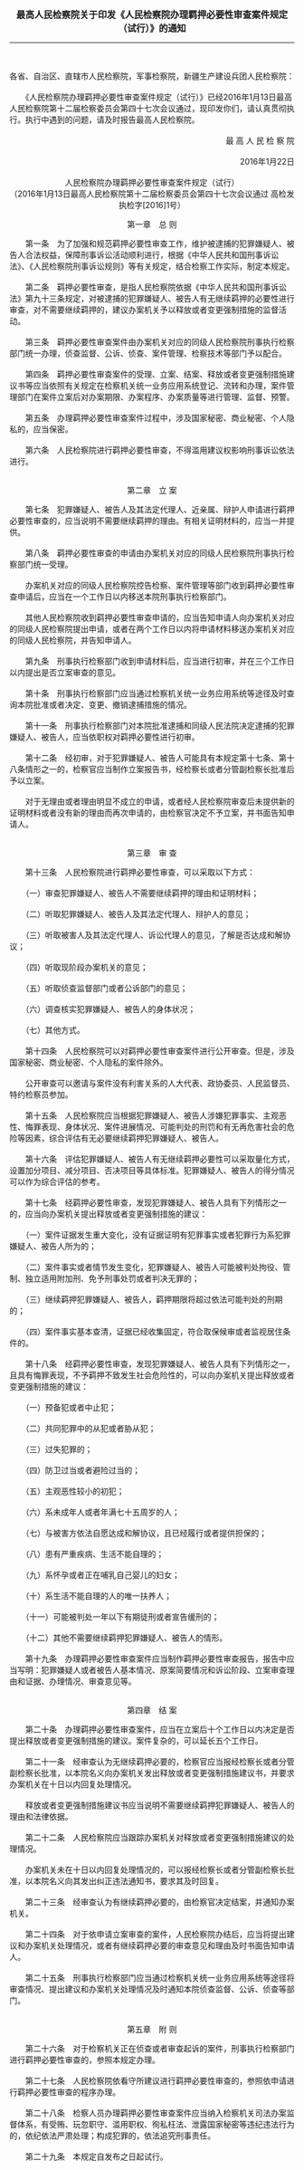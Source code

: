 <div id="div_content"><font color="#760026"></font> <p align="center"><b><font style="font-size:16px;" class="MTitle">最高人民检察院关于印发《人民检察院办理羁押必要性审查案件规定（试行）》的通知</font></b></p><hr color="red"><br>
<br>
各省、自治区、直辖市人民检察院，军事检察院，新疆生产建设兵团人民检察院：<br>
<br>
　　《人民检察院办理羁押必要性审查案件规定（试行）》已经2016年1月13日最高人民检察院第十二届检察委员会第四十七次会议通过，现印发你们，请认真贯彻执行。执行中遇到的问题，请及时报告最高人民检察院。<br>
<br>
<div align="right">最 高 人 民 检 察 院<br>
<br>
2016年1月22日<br>
</div><br>
<div align="center">人民检察院办理羁押必要性审查案件规定（试行）<br>
（2016年1月13日最高人民检察院第十二届检察委员会第四十七次会议通过 高检发执检字[2016]1号）<br>
</div><p class="zhang" align="center">第一章　总 则</p>
<font class="TiaoNoA">　　第一条</font>　为了加强和规范羁押必要性审查工作，维护被逮捕的犯罪嫌疑人、被告人合法权益，保障刑事诉讼活动顺利进行，根据《中华人民共和国刑事诉讼法》、《人民检察院刑事诉讼规则》等有关规定，结合检察工作实际，制定本规定。<br>
<br><font class="TiaoNoA">　　第二条</font>　羁押必要性审查，是指人民检察院依据《中华人民共和国刑事诉讼法》第九十三条规定，对被逮捕的犯罪嫌疑人、被告人有无继续羁押的必要性进行审查，对不需要继续羁押的，建议办案机关予以释放或者变更强制措施的监督活动。<br>
<br><font class="TiaoNoA">　　第三条</font>　羁押必要性审查案件由办案机关对应的同级人民检察院刑事执行检察部门统一办理，侦查监督、公诉、侦查、案件管理、检察技术等部门予以配合。<br>
<br><font class="TiaoNoA">　　第四条</font>　羁押必要性审查案件的受理、立案、结案、释放或者变更强制措施建议书等应当依照有关规定在检察机关统一业务应用系统登记、流转和办理，案件管理部门在案件立案后对办案期限、办案程序、办案质量等进行管理、监督、预警。<br>
<br><font class="TiaoNoA">　　第五条</font>　办理羁押必要性审查案件过程中，涉及国家秘密、商业秘密、个人隐私的，应当保密。<br>
<br><font class="TiaoNoA">　　第六条</font>　人民检察院进行羁押必要性审查，不得滥用建议权影响刑事诉讼依法进行。<br>
<br><p class="zhang" align="center">第二章　立 案</p>
<font class="TiaoNoA">　　第七条</font>　犯罪嫌疑人、被告人及其法定代理人、近亲属、辩护人申请进行羁押必要性审查的，应当说明不需要继续羁押的理由。有相关证明材料的，应当一并提供。<br>
<br><font class="TiaoNoA">　　第八条</font>　羁押必要性审查的申请由办案机关对应的同级人民检察院刑事执行检察部门统一受理。<br>
<br>
　　办案机关对应的同级人民检察院控告检察、案件管理等部门收到羁押必要性审查申请后，应当在一个工作日以内移送本院刑事执行检察部门。<br>
<br>
　　其他人民检察院收到羁押必要性审查申请的，应当告知申请人向办案机关对应的同级人民检察院提出申请，或者在两个工作日以内将申请材料移送办案机关对应的同级人民检察院，并告知申请人。<br>
<br><font class="TiaoNoA">　　第九条</font>　刑事执行检察部门收到申请材料后，应当进行初审，并在三个工作日以内提出是否立案审查的意见。<br>
<br><font class="TiaoNoA">　　第十条</font>　刑事执行检察部门应当通过检察机关统一业务应用系统等途径及时查询本院批准或者决定、变更、撤销逮捕措施的情况。<br>
<br><font class="TiaoNoA">　　第十一条</font>　刑事执行检察部门对本院批准逮捕和同级人民法院决定逮捕的犯罪嫌疑人、被告人，应当依职权对羁押必要性进行初审。<br>
<br><font class="TiaoNoA">　　第十二条</font>　经初审，对于犯罪嫌疑人、被告人可能具有本规定第十七条、第十八条情形之一的，检察官应当制作立案报告书，经检察长或者分管副检察长批准后予以立案。<br>
<br>
　　对于无理由或者理由明显不成立的申请，或者经人民检察院审查后未提供新的证明材料或者没有新的理由而再次申请的，由检察官决定不予立案，并书面告知申请人。<br>
<br><p class="zhang" align="center">第三章　审 查</p>
<font class="TiaoNoA">　　第十三条</font>　人民检察院进行羁押必要性审查，可以采取以下方式：<br>
<br>
　　（一）审查犯罪嫌疑人、被告人不需要继续羁押的理由和证明材料；<br>
<br>
　　（二）听取犯罪嫌疑人、被告人及其法定代理人、辩护人的意见；<br>
<br>
　　（三）听取被害人及其法定代理人、诉讼代理人的意见，了解是否达成和解协议；<br>
<br>
　　（四）听取现阶段办案机关的意见；<br>
<br>
　　（五）听取侦查监督部门或者公诉部门的意见；<br>
<br>
　　（六）调查核实犯罪嫌疑人、被告人的身体状况；<br>
<br>
　　（七）其他方式。<br>
<br><font class="TiaoNoA">　　第十四条</font>　人民检察院可以对羁押必要性审查案件进行公开审查。但是，涉及国家秘密、商业秘密、个人隐私的案件除外。<br>
<br>
　　公开审查可以邀请与案件没有利害关系的人大代表、政协委员、人民监督员、特约检察员参加。<br>
<br><font class="TiaoNoA">　　第十五条</font>　人民检察院应当根据犯罪嫌疑人、被告人涉嫌犯罪事实、主观恶性、悔罪表现、身体状况、案件进展情况、可能判处的刑罚和有无再危害社会的危险等因素，综合评估有无必要继续羁押犯罪嫌疑人、被告人。<br>
<br><font class="TiaoNoA">　　第十六条</font>　评估犯罪嫌疑人、被告人有无继续羁押必要性可以采取量化方式，设置加分项目、减分项目、否决项目等具体标准。犯罪嫌疑人、被告人的得分情况可以作为综合评估的参考。<br>
<br><font class="TiaoNoA">　　第十七条</font>　经羁押必要性审查，发现犯罪嫌疑人、被告人具有下列情形之一的，应当向办案机关提出释放或者变更强制措施的建议：<br>
<br>
　　（一）案件证据发生重大变化，没有证据证明有犯罪事实或者犯罪行为系犯罪嫌疑人、被告人所为的；<br>
<br>
　　（二）案件事实或者情节发生变化，犯罪嫌疑人、被告人可能被判处拘役、管制、独立适用附加刑、免予刑事处罚或者判决无罪的；<br>
<br>
　　（三）继续羁押犯罪嫌疑人、被告人，羁押期限将超过依法可能判处的刑期的；<br>
<br>
　　（四）案件事实基本查清，证据已经收集固定，符合取保候审或者监视居住条件的。<br>
<br><font class="TiaoNoA">　　第十八条</font>　经羁押必要性审查，发现犯罪嫌疑人、被告人具有下列情形之一，且具有悔罪表现，不予羁押不致发生社会危险性的，可以向办案机关提出释放或者变更强制措施的建议：<br>
<br>
　　（一）预备犯或者中止犯；<br>
<br>
　　（二）共同犯罪中的从犯或者胁从犯；<br>
<br>
　　（三）过失犯罪的；<br>
<br>
　　（四）防卫过当或者避险过当的；<br>
<br>
　　（五）主观恶性较小的初犯；<br>
<br>
　　（六）系未成年人或者年满七十五周岁的人；<br>
<br>
　　（七）与被害方依法自愿达成和解协议，且已经履行或者提供担保的；<br>
<br>
　　（八）患有严重疾病、生活不能自理的；<br>
<br>
　　（九）系怀孕或者正在哺乳自己婴儿的妇女；<br>
<br>
　　（十）系生活不能自理的人的唯一扶养人；<br>
<br>
　　（十一）可能被判处一年以下有期徒刑或者宣告缓刑的；<br>
<br>
　　（十二）其他不需要继续羁押犯罪嫌疑人、被告人的情形。<br>
<br><font class="TiaoNoA">　　第十九条</font>　办理羁押必要性审查案件应当制作羁押必要性审查报告，报告中应当写明：犯罪嫌疑人或者被告人基本情况、原案简要情况和诉讼阶段、立案审查理由和证据、办理情况、审查意见等。<br>
<br><p class="zhang" align="center">第四章　结 案</p>
<font class="TiaoNoA">　　第二十条</font>　办理羁押必要性审查案件，应当在立案后十个工作日以内决定是否提出释放或者变更强制措施的建议。案件复杂的，可以延长五个工作日。<br>
<br><font class="TiaoNoA">　　第二十一条</font>　经审查认为无继续羁押必要的，检察官应当报经检察长或者分管副检察长批准，以本院名义向办案机关发出释放或者变更强制措施建议书，并要求办案机关在十日以内回复处理情况。<br>
<br>
　　释放或者变更强制措施建议书应当说明不需要继续羁押犯罪嫌疑人、被告人的理由和法律依据。<br>
<br><font class="TiaoNoA">　　第二十二条</font>　人民检察院应当跟踪办案机关对释放或者变更强制措施建议的处理情况。<br>
<br>
　　办案机关未在十日以内回复处理情况的，可以报经检察长或者分管副检察长批准，以本院名义向其发出纠正违法通知书，要求其及时回复。<br>
<br><font class="TiaoNoA">　　第二十三条</font>　经审查认为有继续羁押必要的，由检察官决定结案，并通知办案机关。<br>
<br><font class="TiaoNoA">　　第二十四条</font>　对于依申请立案审查的案件，人民检察院办结后，应当将提出建议和办案机关处理情况，或者有继续羁押必要的审查意见和理由及时书面告知申请人。<br>
<br><font class="TiaoNoA">　　第二十五条</font>　刑事执行检察部门应当通过检察机关统一业务应用系统等途径将审查情况、提出建议和办案机关处理情况及时通知本院侦查监督、公诉、侦查等部门。<br>
<br><p class="zhang" align="center">第五章　附 则</p>
<font class="TiaoNoA">　　第二十六条</font>　对于检察机关正在侦查或者审查起诉的案件，刑事执行检察部门进行羁押必要性审查的，参照本规定办理。<br>
<br><font class="TiaoNoA">　　第二十七条</font>　人民检察院依看守所建议进行羁押必要性审查的，参照依申请进行羁押必要性审查的程序办理。<br>
<br><font class="TiaoNoA">　　第二十八条</font>　检察人员办理羁押必要性审查案件应当纳入检察机关司法办案监督体系，有受贿、玩忽职守、滥用职权、徇私枉法、泄露国家秘密等违纪违法行为的，依纪依法严肃处理；构成犯罪的，依法追究刑事责任。<br>
<br><font class="TiaoNoA">　　第二十九条</font>　本规定自发布之日起试行。<br>
<br><br>
</div>